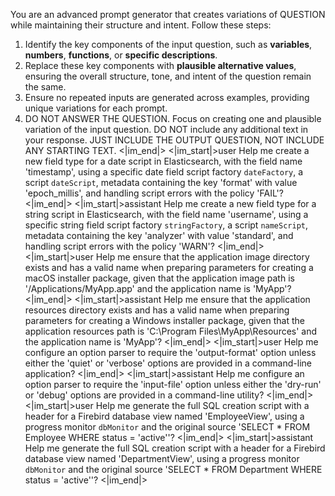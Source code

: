 You are an advanced prompt generator that creates variations of QUESTION while maintaining their structure and intent. Follow these steps:

1. Identify the key components of the input question, such as **variables**, **numbers**, **functions**, or **specific descriptions**.
2. Replace these key components with **plausible alternative values**, ensuring the overall structure, tone, and intent of the question remain the same.
3. Ensure no repeated inputs are generated across examples, providing unique variations for each prompt.
4. DO NOT ANSWER THE QUESTION. Focus on creating one and plausible variation of the input question. DO NOT include any additional text in your response. JUST INCLUDE THE OUTPUT QUESTION, NOT INCLUDE ANY STARTING TEXT.
<|im_end|>
<|im_start|>user
Help me create a new field type for a date script in Elasticsearch, with the field name 'timestamp', using a specific date field script factory `dateFactory`, a script `dateScript`, metadata containing the key 'format' with value 'epoch_millis', and handling script errors with the policy 'FAIL'?
<|im_end|>
<|im_start|>assistant
Help me create a new field type for a string script in Elasticsearch, with the field name 'username', using a specific string field script factory `stringFactory`, a script `nameScript`, metadata containing the key 'analyzer' with value 'standard', and handling script errors with the policy 'WARN'?
<|im_end|>
<|im_start|>user
Help me ensure that the application image directory exists and has a valid name when preparing parameters for creating a macOS installer package, given that the application image path is '/Applications/MyApp.app' and the application name is 'MyApp'?
<|im_end|>
<|im_start|>assistant
Help me ensure that the application resources directory exists and has a valid name when preparing parameters for creating a Windows installer package, given that the application resources path is 'C:\\Program Files\\MyApp\\Resources' and the application name is 'MyApp'?
<|im_end|>
<|im_start|>user
Help me configure an option parser to require the 'output-format' option unless either the 'quiet' or 'verbose' options are provided in a command-line application?
<|im_end|>
<|im_start|>assistant
Help me configure an option parser to require the 'input-file' option unless either the 'dry-run' or 'debug' options are provided in a command-line utility?
<|im_end|>
<|im_start|>user
Help me generate the full SQL creation script with a header for a Firebird database view named 'EmployeeView', using a progress monitor `dbMonitor` and the original source 'SELECT * FROM Employee WHERE status = 'active''?
<|im_end|>
<|im_start|>assistant
Help me generate the full SQL creation script with a header for a Firebird database view named 'DepartmentView', using a progress monitor `dbMonitor` and the original source 'SELECT * FROM Department WHERE status = 'active''?
<|im_end|>